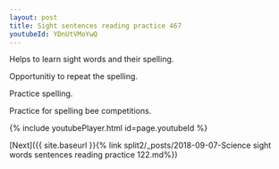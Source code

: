```yaml
---
layout: post
title: Sight sentences reading practice 467
youtubeId: YDnUtVMoYwQ
---
```

 
 
Helps to learn sight words and their spelling.

Opportunitiy to repeat the spelling. 

Practice spelling. 
 
Practice for spelling bee competitions. 
 
{% include youtubePlayer.html id=page.youtubeId %}
 
 

[Next]({{ site.baseurl }}{% link  split2/_posts/2018-09-07-Science sight words sentences reading practice 122.md%})
 
